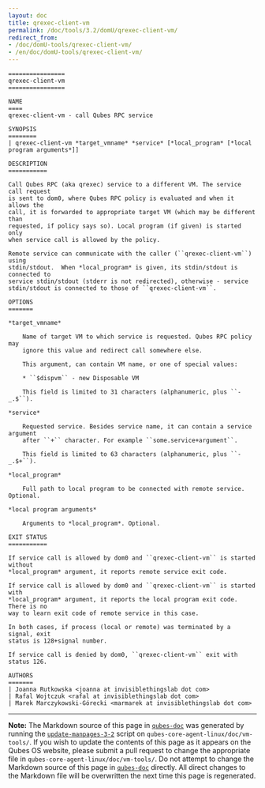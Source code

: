 ```yaml
---
layout: doc
title: qrexec-client-vm
permalink: /doc/tools/3.2/domU/qrexec-client-vm/
redirect_from:
- /doc/domU-tools/qrexec-client-vm/
- /en/doc/domU-tools/qrexec-client-vm/
---
```


```
================
qrexec-client-vm
================

NAME
====
qrexec-client-vm - call Qubes RPC service

SYNOPSIS
========
| qrexec-client-vm *target_vmname* *service* [*local_program* [*local program arguments*]]

DESCRIPTION
===========

Call Qubes RPC (aka qrexec) service to a different VM. The service call request
is sent to dom0, where Qubes RPC policy is evaluated and when it allows the
call, it is forwarded to appropriate target VM (which may be different than
requested, if policy says so). Local program (if given) is started only
when service call is allowed by the policy.

Remote service can communicate with the caller (``qrexec-client-vm``) using
stdin/stdout.  When *local_program* is given, its stdin/stdout is connected to
service stdin/stdout (stderr is not redirected), otherwise - service
stdin/stdout is connected to those of ``qrexec-client-vm``.

OPTIONS
=======

*target_vmname*

    Name of target VM to which service is requested. Qubes RPC policy may
    ignore this value and redirect call somewhere else.

    This argument, can contain VM name, or one of special values:

    * ``$dispvm`` - new Disposable VM

    This field is limited to 31 characters (alphanumeric, plus ``-_.$``).

*service*

    Requested service. Besides service name, it can contain a service argument
    after ``+`` character. For example ``some.service+argument``.

    This field is limited to 63 characters (alphanumeric, plus ``-_.$+``).

*local_program*

    Full path to local program to be connected with remote service. Optional.

*local program arguments*

    Arguments to *local_program*. Optional.

EXIT STATUS
===========

If service call is allowed by dom0 and ``qrexec-client-vm`` is started without
*local_program* argument, it reports remote service exit code.

If service call is allowed by dom0 and ``qrexec-client-vm`` is started with
*local_program* argument, it reports the local program exit code. There is no
way to learn exit code of remote service in this case.

In both cases, if process (local or remote) was terminated by a signal, exit
status is 128+signal number.

If service call is denied by dom0, ``qrexec-client-vm`` exit with status 126.

AUTHORS
=======
| Joanna Rutkowska <joanna at invisiblethingslab dot com>
| Rafal Wojtczuk <rafal at invisiblethingslab dot com>
| Marek Marczykowski-Górecki <marmarek at invisiblethingslab dot com>
```

-----

**Note:** The Markdown source of this page in [`qubes-doc`] was generated by running the [`update-manpages-3-2`] script on `qubes-core-agent-linux/doc/vm-tools/`.
If you wish to update the contents of this page as it appears on the Qubes OS website, please submit a pull request to change the appropriate file in `qubes-core-agent-linux/doc/vm-tools/`.
Do not attempt to change the Markdown source of this page in [`qubes-doc`] directly.
All direct changes to the Markdown file will be overwritten the next time this page is regenerated.

[`qubes-doc`]: https://github.com/QubesOS/qubes-doc/
[`update-manpages-3-2`]: https://github.com/QubesOS/qubesos.github.io/blob/master/_utils/update-manpages-3-2

